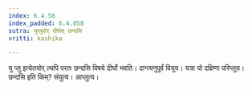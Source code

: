 ```yaml
---
index: 6.4.58
index_padded: 6.4.058
sutra: युप्लुवोर् दीर्घश् छन्दसि
vritti: kashika

---
```

यु प्लु इत्येतयोर् ल्यपि परतः छन्दसि विषये दीर्घो भवति। दान्त्यनुपूर्वं वियूय। यत्रा यो दक्षिणा परिप्लूय। छन्दसि इति किम्? संयुत्य। आप्लुत्य।